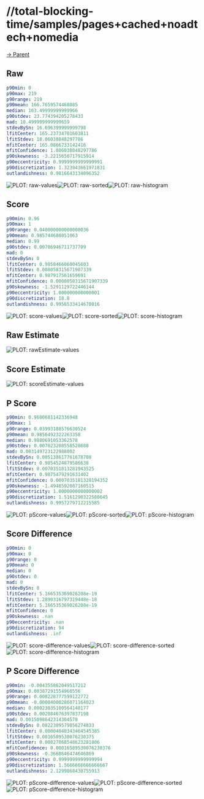 
# //total-blocking-time/samples/pages+cached+noadtech+nomedia

[→ Parent](../..)


## Raw


```yaml
p90min: 0
p90max: 219
p90range: 219
p90mean: 166.7659574468085
median: 163.49999999999966
p90stdev: 23.774394205278433
mad: 10.499999999999659
stdevBySn: 16.696399999999798
lfitCenter: 165.23734701603811
lfitStdev: 18.06038848297786
mfitCenter: 165.0866733142416
mfitConfidence: 1.806038848297786
p90skewness: -3.2215650717915914
p90eccentricity: 0.9999999999999991
p90discretization: 1.323943661971831
outlandishness: 0.9816643134096352

```

![PLOT: raw-values](./raw/values.svg)![PLOT: raw-sorted](./raw/sorted.svg)![PLOT: raw-histogram](./raw/histogram.svg)
## Score


```yaml
p90min: 0.96
p90max: 1
p90range: 0.040000000000000036
p90mean: 0.985744680851063
median: 0.99
p90stdev: 0.00706946711737709
mad: 0
stdevBySn: 0
lfitCenter: 0.9858466060045603
lfitStdev: 0.008058315671907339
mfitCenter: 0.987917561659691
mfitConfidence: 0.0008058315671907339
p90skewness: -1.5291129722446144
p90eccentricity: 1.000000000000001
p90discretization: 18.8
outlandishness: 0.9956533414670016

```

![PLOT: score-values](./score/values.svg)![PLOT: score-sorted](./score/sorted.svg)![PLOT: score-histogram](./score/histogram.svg)
## Raw Estimate

![PLOT: rawEstimate-values](./rawEstimate/values.svg)
## Score Estimate

![PLOT: scoreEstimate-values](./scoreEstimate/values.svg)
## P Score


```yaml
p90min: 0.9600681142336948
p90max: 1
p90range: 0.03993188576630524
p90mean: 0.9856492322263358
median: 0.9880691053362578
p90stdev: 0.007023208558528688
mad: 0.003149723122988002
stdevBySn: 0.005138617761678708
lfitCenter: 0.9854524879586638
lfitStdev: 0.0070351813281943525
mfitCenter: 0.9875479291631402
mfitConfidence: 0.0007035181328194352
p90skewness: -1.4948592087160515
p90eccentricity: 1.0000000000000002
p90discretization: 1.5161290322580645
outlandishness: 0.9957279712215585

```

![PLOT: pScore-values](./pScore/values.svg)![PLOT: pScore-sorted](./pScore/sorted.svg)![PLOT: pScore-histogram](./pScore/histogram.svg)
## Score Difference


```yaml
p90min: 0
p90max: 0
p90range: 0
p90mean: 0
median: 0
p90stdev: 0
mad: 0
stdevBySn: 0
lfitCenter: 5.166535369026208e-19
lfitStdev: 1.2890316797319448e-18
mfitCenter: 5.166535369026208e-19
mfitConfidence: 0
p90skewness: .nan
p90eccentricity: .nan
p90discretization: 94
outlandishness: .inf

```

![PLOT: score-difference-values](./score-difference/values.svg)![PLOT: score-difference-sorted](./score-difference/sorted.svg)![PLOT: score-difference-histogram](./score-difference/histogram.svg)
## P Score Difference


```yaml
p90min: -0.004355862049517212
p90max: 0.00387291554960556
p90range: 0.008228777599122772
p90mean: -0.00004000286071164023
median: 0.00023835100564140177
p90stdev: 0.002084676397837198
mad: 0.0015098642314304578
stdevBySn: 0.0022309579856274833
lfitCenter: 0.00004040343464545385
lfitStdev: 0.0016589530076230375
mfitCenter: 0.00027068548623281806
mfitConfidence: 0.00016589530076230376
p90skewness: -0.3668646474646869
p90eccentricity: 0.9999999999999994
p90discretization: 1.5666666666666667
outlandishness: 2.1299868430755913

```

![PLOT: pScore-difference-values](./pScore-difference/values.svg)![PLOT: pScore-difference-sorted](./pScore-difference/sorted.svg)![PLOT: pScore-difference-histogram](./pScore-difference/histogram.svg)
